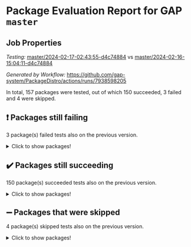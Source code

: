 # Package Evaluation Report for GAP `master`

## Job Properties

*Testing:* [master/2024-02-17-02:43:55-d4c74884](https://github.com/gap-system/PackageDistro/blob/data/reports/master/2024-02-17-02:43:55-d4c74884) vs [master/2024-02-16-15:04:11-d4c74884](https://github.com/gap-system/PackageDistro/blob/data/reports/master/2024-02-16-15:04:11-d4c74884)

*Generated by Workflow:* https://github.com/gap-system/PackageDistro/actions/runs/7938598205

In total, 157 packages were tested, out of which 150 succeeded, 3 failed and 4 were skipped.

## :exclamation: Packages still failing

3 package(s) failed tests also on the previous version.
<details><summary>Click to show packages!</summary>

- digraphs 1.7.0 [(failure)](https://github.com/gap-system/PackageDistro/actions/runs/7938598205/job/21677931682)
- semigroups 5.3.5 [(failure)](https://github.com/gap-system/PackageDistro/actions/runs/7938598205/job/21677939389)
- wedderga 4.10.4 [(failure)](https://github.com/gap-system/PackageDistro/actions/runs/7938598205/job/21677941146)
</details>

## :heavy_check_mark: Packages still succeeding

150 package(s) succeeded tests also on the previous version.
<details><summary>Click to show packages!</summary>

- 4ti2interface 2023.02-04 [(success)](https://github.com/gap-system/PackageDistro/actions/runs/7938598205/job/21677926041)
- ace 5.6.2 [(success)](https://github.com/gap-system/PackageDistro/actions/runs/7938598205/job/21677926139)
- aclib 1.3.2 [(success)](https://github.com/gap-system/PackageDistro/actions/runs/7938598205/job/21677926237)
- agt 0.3.1 [(success)](https://github.com/gap-system/PackageDistro/actions/runs/7938598205/job/21677926326)
- alnuth 3.2.1 [(success)](https://github.com/gap-system/PackageDistro/actions/runs/7938598205/job/21677926434)
- anupq 3.3.0 [(success)](https://github.com/gap-system/PackageDistro/actions/runs/7938598205/job/21677926523)
- atlasrep 2.1.8 [(success)](https://github.com/gap-system/PackageDistro/actions/runs/7938598205/job/21677926628)
- autodoc 2023.06.19 [(success)](https://github.com/gap-system/PackageDistro/actions/runs/7938598205/job/21677926725)
- automata 1.15 [(success)](https://github.com/gap-system/PackageDistro/actions/runs/7938598205/job/21677926845)
- automgrp 1.3.2 [(success)](https://github.com/gap-system/PackageDistro/actions/runs/7938598205/job/21677926962)
- autpgrp 1.11 [(success)](https://github.com/gap-system/PackageDistro/actions/runs/7938598205/job/21677928384)
- cap 2024.02-01 [(success)](https://github.com/gap-system/PackageDistro/actions/runs/7938598205/job/21677928657)
- caratinterface 2.3.6 [(success)](https://github.com/gap-system/PackageDistro/actions/runs/7938598205/job/21677928888)
- cddinterface 2022.11.01 [(success)](https://github.com/gap-system/PackageDistro/actions/runs/7938598205/job/21677929638)
- circle 1.6.6 [(success)](https://github.com/gap-system/PackageDistro/actions/runs/7938598205/job/21677930246)
- classicpres 1.22 [(success)](https://github.com/gap-system/PackageDistro/actions/runs/7938598205/job/21677930325)
- cohomolo 1.6.11 [(success)](https://github.com/gap-system/PackageDistro/actions/runs/7938598205/job/21677930422)
- congruence 1.2.5 [(success)](https://github.com/gap-system/PackageDistro/actions/runs/7938598205/job/21677930535)
- corelg 1.56 [(success)](https://github.com/gap-system/PackageDistro/actions/runs/7938598205/job/21677930621)
- crime 1.6 [(success)](https://github.com/gap-system/PackageDistro/actions/runs/7938598205/job/21677930697)
- crisp 1.4.6 [(success)](https://github.com/gap-system/PackageDistro/actions/runs/7938598205/job/21677930776)
- crypting 0.10.4 [(success)](https://github.com/gap-system/PackageDistro/actions/runs/7938598205/job/21677930851)
- cryst 4.1.27 [(success)](https://github.com/gap-system/PackageDistro/actions/runs/7938598205/job/21677930921)
- crystcat 1.1.10 [(success)](https://github.com/gap-system/PackageDistro/actions/runs/7938598205/job/21677931003)
- ctbllib 1.3.7 [(success)](https://github.com/gap-system/PackageDistro/actions/runs/7938598205/job/21677931079)
- cubefree 1.19 [(success)](https://github.com/gap-system/PackageDistro/actions/runs/7938598205/job/21677931154)
- curlinterface 2.3.2 [(success)](https://github.com/gap-system/PackageDistro/actions/runs/7938598205/job/21677931232)
- cvec 2.8.1 [(success)](https://github.com/gap-system/PackageDistro/actions/runs/7938598205/job/21677931308)
- datastructures 0.3.0 [(success)](https://github.com/gap-system/PackageDistro/actions/runs/7938598205/job/21677931387)
- deepthought 1.0.6 [(success)](https://github.com/gap-system/PackageDistro/actions/runs/7938598205/job/21677931462)
- design 1.8 [(success)](https://github.com/gap-system/PackageDistro/actions/runs/7938598205/job/21677931539)
- difsets 2.3.1 [(success)](https://github.com/gap-system/PackageDistro/actions/runs/7938598205/job/21677931595)
- edim 1.3.7 [(success)](https://github.com/gap-system/PackageDistro/actions/runs/7938598205/job/21677931758)
- example 4.3.4 [(success)](https://github.com/gap-system/PackageDistro/actions/runs/7938598205/job/21677931829)
- examplesforhomalg 2023.10-01 [(success)](https://github.com/gap-system/PackageDistro/actions/runs/7938598205/job/21677931896)
- factint 1.6.3 [(success)](https://github.com/gap-system/PackageDistro/actions/runs/7938598205/job/21677931993)
- ferret 1.0.10 [(success)](https://github.com/gap-system/PackageDistro/actions/runs/7938598205/job/21677932076)
- fga 1.5.0 [(success)](https://github.com/gap-system/PackageDistro/actions/runs/7938598205/job/21677932154)
- fining 1.5.6 [(success)](https://github.com/gap-system/PackageDistro/actions/runs/7938598205/job/21677932229)
- float 1.0.4 [(success)](https://github.com/gap-system/PackageDistro/actions/runs/7938598205/job/21677932338)
- format 1.4.3 [(success)](https://github.com/gap-system/PackageDistro/actions/runs/7938598205/job/21677932417)
- forms 1.2.9 [(success)](https://github.com/gap-system/PackageDistro/actions/runs/7938598205/job/21677932499)
- fplsa 1.2.6 [(success)](https://github.com/gap-system/PackageDistro/actions/runs/7938598205/job/21677932583)
- fr 2.4.13 [(success)](https://github.com/gap-system/PackageDistro/actions/runs/7938598205/job/21677932657)
- francy 2.0.3 [(success)](https://github.com/gap-system/PackageDistro/actions/runs/7938598205/job/21677932748)
- fwtree 1.3 [(success)](https://github.com/gap-system/PackageDistro/actions/runs/7938598205/job/21677932855)
- gapdoc 1.6.6 [(success)](https://github.com/gap-system/PackageDistro/actions/runs/7938598205/job/21677932930)
- gauss 2023.02-04 [(success)](https://github.com/gap-system/PackageDistro/actions/runs/7938598205/job/21677933005)
- gaussforhomalg 2023.11-01 [(success)](https://github.com/gap-system/PackageDistro/actions/runs/7938598205/job/21677933083)
- gbnp 1.0.5 [(success)](https://github.com/gap-system/PackageDistro/actions/runs/7938598205/job/21677933155)
- generalizedmorphismsforcap 2024.01-01 [(success)](https://github.com/gap-system/PackageDistro/actions/runs/7938598205/job/21677933226)
- genss 1.6.8 [(success)](https://github.com/gap-system/PackageDistro/actions/runs/7938598205/job/21677933326)
- gradedmodules 2024.01-01 [(success)](https://github.com/gap-system/PackageDistro/actions/runs/7938598205/job/21677933416)
- gradedringforhomalg 2023.08-01 [(success)](https://github.com/gap-system/PackageDistro/actions/runs/7938598205/job/21677933502)
- grape 4.9.0 [(success)](https://github.com/gap-system/PackageDistro/actions/runs/7938598205/job/21677933598)
- groupoids 1.74 [(success)](https://github.com/gap-system/PackageDistro/actions/runs/7938598205/job/21677933682)
- grpconst 2.6.5 [(success)](https://github.com/gap-system/PackageDistro/actions/runs/7938598205/job/21677933754)
- guarana 0.96.3 [(success)](https://github.com/gap-system/PackageDistro/actions/runs/7938598205/job/21677933849)
- guava 3.18 [(success)](https://github.com/gap-system/PackageDistro/actions/runs/7938598205/job/21677933953)
- hap 1.62 [(success)](https://github.com/gap-system/PackageDistro/actions/runs/7938598205/job/21677934063)
- hapcryst 0.1.15 [(success)](https://github.com/gap-system/PackageDistro/actions/runs/7938598205/job/21677934154)
- hecke 1.5.3 [(success)](https://github.com/gap-system/PackageDistro/actions/runs/7938598205/job/21677934251)
- help 3.5 [(success)](https://github.com/gap-system/PackageDistro/actions/runs/7938598205/job/21677934344)
- homalg 2024.01-01 [(success)](https://github.com/gap-system/PackageDistro/actions/runs/7938598205/job/21677934449)
- homalgtocas 2023.11-01 [(success)](https://github.com/gap-system/PackageDistro/actions/runs/7938598205/job/21677934539)
- idrel 2.46 [(success)](https://github.com/gap-system/PackageDistro/actions/runs/7938598205/job/21677934645)
- images 1.3.2 [(success)](https://github.com/gap-system/PackageDistro/actions/runs/7938598205/job/21677934748)
- intpic 0.3.0 [(success)](https://github.com/gap-system/PackageDistro/actions/runs/7938598205/job/21677934855)
- io 4.8.2 [(success)](https://github.com/gap-system/PackageDistro/actions/runs/7938598205/job/21677934968)
- io_forhomalg 2023.02-04 [(success)](https://github.com/gap-system/PackageDistro/actions/runs/7938598205/job/21677935052)
- irredsol 1.4.4 [(success)](https://github.com/gap-system/PackageDistro/actions/runs/7938598205/job/21677935133)
- json 2.2.0 [(success)](https://github.com/gap-system/PackageDistro/actions/runs/7938598205/job/21677935218)
- jupyterkernel 1.5.0 [(success)](https://github.com/gap-system/PackageDistro/actions/runs/7938598205/job/21677935328)
- jupyterviz 1.5.6 [(success)](https://github.com/gap-system/PackageDistro/actions/runs/7938598205/job/21677935405)
- kan 1.37 [(success)](https://github.com/gap-system/PackageDistro/actions/runs/7938598205/job/21677935495)
- kbmag 1.5.11 [(success)](https://github.com/gap-system/PackageDistro/actions/runs/7938598205/job/21677935594)
- laguna 3.9.6 [(success)](https://github.com/gap-system/PackageDistro/actions/runs/7938598205/job/21677935699)
- liealgdb 2.2.1 [(success)](https://github.com/gap-system/PackageDistro/actions/runs/7938598205/job/21677935798)
- liepring 2.8 [(success)](https://github.com/gap-system/PackageDistro/actions/runs/7938598205/job/21677935884)
- liering 2.4.2 [(success)](https://github.com/gap-system/PackageDistro/actions/runs/7938598205/job/21677935971)
- linearalgebraforcap 2024.02-02 [(success)](https://github.com/gap-system/PackageDistro/actions/runs/7938598205/job/21677936068)
- localizeringforhomalg 2023.10-01 [(success)](https://github.com/gap-system/PackageDistro/actions/runs/7938598205/job/21677936152)
- loops 3.4.3 [(success)](https://github.com/gap-system/PackageDistro/actions/runs/7938598205/job/21677936248)
- lpres 1.0.3 [(success)](https://github.com/gap-system/PackageDistro/actions/runs/7938598205/job/21677936352)
- majoranaalgebras 1.5.1 [(success)](https://github.com/gap-system/PackageDistro/actions/runs/7938598205/job/21677936464)
- mapclass 1.4.6 [(success)](https://github.com/gap-system/PackageDistro/actions/runs/7938598205/job/21677936567)
- matgrp 0.70 [(success)](https://github.com/gap-system/PackageDistro/actions/runs/7938598205/job/21677936641)
- matricesforhomalg 2023.11-02 [(success)](https://github.com/gap-system/PackageDistro/actions/runs/7938598205/job/21677936745)
- modisom 2.5.4 [(success)](https://github.com/gap-system/PackageDistro/actions/runs/7938598205/job/21677936827)
- modulepresentationsforcap 2024.01-04 [(success)](https://github.com/gap-system/PackageDistro/actions/runs/7938598205/job/21677936915)
- modules 2024.01-01 [(success)](https://github.com/gap-system/PackageDistro/actions/runs/7938598205/job/21677937009)
- monoidalcategories 2024.02-02 [(success)](https://github.com/gap-system/PackageDistro/actions/runs/7938598205/job/21677937102)
- nconvex 2022.09-01 [(success)](https://github.com/gap-system/PackageDistro/actions/runs/7938598205/job/21677937182)
- nilmat 1.4.2 [(success)](https://github.com/gap-system/PackageDistro/actions/runs/7938598205/job/21677937268)
- nock 1.5 [(success)](https://github.com/gap-system/PackageDistro/actions/runs/7938598205/job/21677937363)
- normalizinterface 1.3.6 [(success)](https://github.com/gap-system/PackageDistro/actions/runs/7938598205/job/21677937473)
- nq 2.5.11 [(success)](https://github.com/gap-system/PackageDistro/actions/runs/7938598205/job/21677937563)
- numericalsgps 1.3.1 [(success)](https://github.com/gap-system/PackageDistro/actions/runs/7938598205/job/21677937655)
- openmath 11.5.3 [(success)](https://github.com/gap-system/PackageDistro/actions/runs/7938598205/job/21677937751)
- orb 4.9.0 [(success)](https://github.com/gap-system/PackageDistro/actions/runs/7938598205/job/21677937835)
- packagemanager 1.4.3 [(success)](https://github.com/gap-system/PackageDistro/actions/runs/7938598205/job/21677937938)
- patternclass 2.4.3 [(success)](https://github.com/gap-system/PackageDistro/actions/runs/7938598205/job/21677938027)
- permut 2.0.5 [(success)](https://github.com/gap-system/PackageDistro/actions/runs/7938598205/job/21677938115)
- polenta 1.3.10 [(success)](https://github.com/gap-system/PackageDistro/actions/runs/7938598205/job/21677938209)
- polymaking 0.8.7 [(success)](https://github.com/gap-system/PackageDistro/actions/runs/7938598205/job/21677938296)
- primgrp 3.4.4 [(success)](https://github.com/gap-system/PackageDistro/actions/runs/7938598205/job/21677938373)
- profiling 2.5.4 [(success)](https://github.com/gap-system/PackageDistro/actions/runs/7938598205/job/21677938448)
- qdistrnd 0.9.3 [(success)](https://github.com/gap-system/PackageDistro/actions/runs/7938598205/job/21677938534)
- qpa 1.35 [(success)](https://github.com/gap-system/PackageDistro/actions/runs/7938598205/job/21677938612)
- quagroup 1.8.4 [(success)](https://github.com/gap-system/PackageDistro/actions/runs/7938598205/job/21677938691)
- radiroot 2.9 [(success)](https://github.com/gap-system/PackageDistro/actions/runs/7938598205/job/21677938760)
- rcwa 4.7.1 [(success)](https://github.com/gap-system/PackageDistro/actions/runs/7938598205/job/21677938831)
- rds 1.8 [(success)](https://github.com/gap-system/PackageDistro/actions/runs/7938598205/job/21677938883)
- recog 1.4.2 [(success)](https://github.com/gap-system/PackageDistro/actions/runs/7938598205/job/21677938944)
- repndecomp 1.3.0 [(success)](https://github.com/gap-system/PackageDistro/actions/runs/7938598205/job/21677939007)
- repsn 3.1.2 [(success)](https://github.com/gap-system/PackageDistro/actions/runs/7938598205/job/21677939066)
- resclasses 4.7.3 [(success)](https://github.com/gap-system/PackageDistro/actions/runs/7938598205/job/21677939139)
- ringsforhomalg 2023.11-02 [(success)](https://github.com/gap-system/PackageDistro/actions/runs/7938598205/job/21677939204)
- sco 2023.08-01 [(success)](https://github.com/gap-system/PackageDistro/actions/runs/7938598205/job/21677939278)
- scscp 2.4.2 [(success)](https://github.com/gap-system/PackageDistro/actions/runs/7938598205/job/21677939328)
- sglppow 2.3 [(success)](https://github.com/gap-system/PackageDistro/actions/runs/7938598205/job/21677939453)
- sgpviz 0.999.5 [(success)](https://github.com/gap-system/PackageDistro/actions/runs/7938598205/job/21677939536)
- simpcomp 2.1.14 [(success)](https://github.com/gap-system/PackageDistro/actions/runs/7938598205/job/21677939604)
- singular 2023.02.09 [(success)](https://github.com/gap-system/PackageDistro/actions/runs/7938598205/job/21677939659)
- sl2reps 1.1 [(success)](https://github.com/gap-system/PackageDistro/actions/runs/7938598205/job/21677939709)
- sla 1.5.3 [(success)](https://github.com/gap-system/PackageDistro/actions/runs/7938598205/job/21677939750)
- smallgrp 1.5.3 [(success)](https://github.com/gap-system/PackageDistro/actions/runs/7938598205/job/21677939808)
- smallsemi 0.6.13 [(success)](https://github.com/gap-system/PackageDistro/actions/runs/7938598205/job/21677939858)
- sonata 2.9.6 [(success)](https://github.com/gap-system/PackageDistro/actions/runs/7938598205/job/21677939913)
- sophus 1.27 [(success)](https://github.com/gap-system/PackageDistro/actions/runs/7938598205/job/21677939978)
- sotgrps 1.2 [(success)](https://github.com/gap-system/PackageDistro/actions/runs/7938598205/job/21677940033)
- spinsym 1.5.2 [(success)](https://github.com/gap-system/PackageDistro/actions/runs/7938598205/job/21677940092)
- standardff 1.0 [(success)](https://github.com/gap-system/PackageDistro/actions/runs/7938598205/job/21677940155)
- symbcompcc 1.3.2 [(success)](https://github.com/gap-system/PackageDistro/actions/runs/7938598205/job/21677940210)
- thelma 1.3 [(success)](https://github.com/gap-system/PackageDistro/actions/runs/7938598205/job/21677940261)
- tomlib 1.2.11 [(success)](https://github.com/gap-system/PackageDistro/actions/runs/7938598205/job/21677940346)
- toolsforhomalg 2023.11-01 [(success)](https://github.com/gap-system/PackageDistro/actions/runs/7938598205/job/21677940404)
- toric 1.9.5 [(success)](https://github.com/gap-system/PackageDistro/actions/runs/7938598205/job/21677940477)
- toricvarieties 2022.07.13 [(success)](https://github.com/gap-system/PackageDistro/actions/runs/7938598205/job/21677940554)
- transgrp 3.6.5 [(success)](https://github.com/gap-system/PackageDistro/actions/runs/7938598205/job/21677940615)
- ugaly 4.1.3 [(success)](https://github.com/gap-system/PackageDistro/actions/runs/7938598205/job/21677940687)
- unipot 1.5 [(success)](https://github.com/gap-system/PackageDistro/actions/runs/7938598205/job/21677940765)
- unitlib 4.2.0 [(success)](https://github.com/gap-system/PackageDistro/actions/runs/7938598205/job/21677940853)
- utils 0.85 [(success)](https://github.com/gap-system/PackageDistro/actions/runs/7938598205/job/21677940932)
- uuid 0.7 [(success)](https://github.com/gap-system/PackageDistro/actions/runs/7938598205/job/21677941001)
- walrus 0.9991 [(success)](https://github.com/gap-system/PackageDistro/actions/runs/7938598205/job/21677941072)
- xmod 2.92 [(success)](https://github.com/gap-system/PackageDistro/actions/runs/7938598205/job/21677941202)
- xmodalg 1.23 [(success)](https://github.com/gap-system/PackageDistro/actions/runs/7938598205/job/21677941277)
- yangbaxter 0.10.3 [(success)](https://github.com/gap-system/PackageDistro/actions/runs/7938598205/job/21677941373)
- zeromqinterface 0.14 [(success)](https://github.com/gap-system/PackageDistro/actions/runs/7938598205/job/21677941461)
</details>

## :heavy_minus_sign: Packages that were skipped

4 package(s) skipped tests also on the previous version.
<details><summary>Click to show packages!</summary>

- browse 1.8.21 [(skipped)](https://github.com/gap-system/PackageDistro/actions/runs/7938598205/job/21677591951)
- itc 1.5.1 [(skipped)](https://github.com/gap-system/PackageDistro/actions/runs/7938598205/job/21677591951)
- polycyclic 2.16 [(skipped)](https://github.com/gap-system/PackageDistro/actions/runs/7938598205/job/21677591951)
- xgap 4.32 [(skipped)](https://github.com/gap-system/PackageDistro/actions/runs/7938598205/job/21677591951)
</details>

